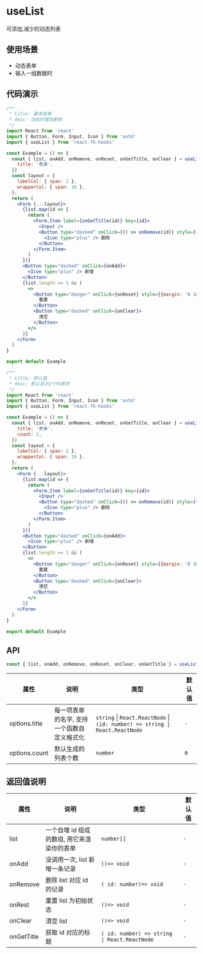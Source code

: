 # useList

可添加,减少的动态列表

## 使用场景

- 动态表单
- 输入一组数据时

## 代码演示

```jsx
/**
 * title: 基本使用
 * desc: 动态的增加删除
 */
import React from 'react'
import { Button, Form, Input, Icon } from 'antd'
import { useList } from 'react-7h-hooks'

const Example = () => {
  const { list, onAdd, onRemove, onReset, onGetTitle, onClear } = useList({
    title: '表单',
  })
  const layout = {
    labelCol: { span: 2 },
    wrapperCol: { span: 16 },
  };
  return (
    <Form {...layout}>
      {list.map(id => {
        return (
          <Form.Item label={onGetTitle(id)} key={id}>
            <Input />
            <Button type="dashed" onClick={() => onRemove(id)} style={{marginTop: 10}}>
              <Icon type="plus" /> 删除
            </Button>
          </Form.Item>
        )
      })}
      <Button type="dashed" onClick={onAdd}>
        <Icon type="plus" /> 新增
      </Button>
      {list.length >= 1 && (
        <>
          <Button type="danger" onClick={onReset} style={{margin: '0 10px'}}>
            重置
          </Button>
          <Button type="dashed" onClick={onClear}>
            清空
          </Button>
        </>
      )}
    </Form>
  )
}

export default Example
```

```jsx
/**
 * title: 默认值
 * desc: 默认显示2个列表项
 */
import React from 'react'
import { Button, Form, Input, Icon } from 'antd'
import { useList } from 'react-7h-hooks'

const Example = () => {
  const { list, onAdd, onRemove, onReset, onGetTitle, onClear } = useList({
    title: '表单',
    count: 2,
  })
  const layout = {
    labelCol: { span: 2 },
    wrapperCol: { span: 16 },
  };
  return (
    <Form {...layout}>
      {list.map(id => {
        return (
          <Form.Item label={onGetTitle(id)} key={id}>
            <Input />
            <Button type="dashed" onClick={() => onRemove(id)} style={{marginTop: 10}}>
              <Icon type="plus" /> 删除
            </Button>
          </Form.Item>
        )
      })}
      <Button type="dashed" onClick={onAdd}>
        <Icon type="plus" /> 新增
      </Button>
      {list.length >= 1 && (
        <>
          <Button type="danger" onClick={onReset} style={{margin: '0 10px'}}>
            重置
          </Button>
          <Button type="dashed" onClick={onClear}>
            清空
          </Button>
        </>
      )}
    </Form>
  )
}

export default Example
```

## API

```js
const { list, onAdd, onRemove, onReset, onClear, onGetTitle } = useList(options)
```

| 属性          | 说明                                       | 类型                                                                         | 默认值 |
| ------------- | ------------------------------------------ | ---------------------------------------------------------------------------- | ------ |
| options.title | 每一项表单的名字, 支持一个函数自定义格式化 | `string` \| `React.ReactNode` \| `(id: number) => string \| React.ReactNode` | `-`    |
| options.count | 默认生成的列表个数                         | `number`                                                                     | `0`    |

## 返回值说明

| 属性       | 说明                                       | 类型                                         | 默认值 |
| ---------- | ------------------------------------------ | -------------------------------------------- | ------ |
| list       | 一个自增 id 组成的数组, 用它来渲染你的表单 | `number[]`                                   | `-`    |
| onAdd      | 没调用一次, list 新增一条记录              | `()=> void`                                  | `-`    |
| onRemove   | 删除 list 对应 id 的记录                   | `( id: number)=> void`                       | `-`    |
| onRest     | 重置 list 为初始状态                       | `()=> void`                                  | `-`    |
| onClear    | 清空 list                                  | `()=> void`                                  | `-`    |
| onGetTitle | 获取 id 对应的标题                         | `( id: number) => string \| React.ReactNode` | `-`    |
